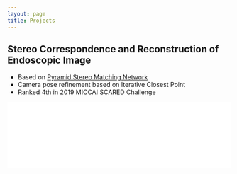 ```yaml
---
layout: page
title: Projects
---
```



## Stereo Correspondence and Reconstruction of Endoscopic Image

* Based on [Pyramid Stereo Matching Network](https://github.com/JiaRenChang/PSMNet)
* Camera pose refinement based on Iterative Closest Point
* Ranked 4th in 2019 MICCAI SCARED Challenge

<iframe width="100%" src="/public/video/project_scared.mp4" frameborder="0" allowfullscreen></iframe>

